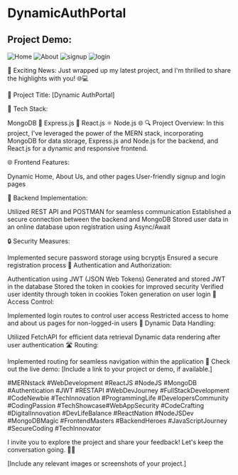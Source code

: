 # DynamicAuthPortal 

## Project Demo:

![Home](https://github.com/usmaan0786/MERN-Stack-Project-01/assets/72275107/cda1e07e-fc90-45ef-9ab6-90940b547db2)
![About](https://github.com/usmaan0786/MERN-Stack-Project-01/assets/72275107/23b64e4f-6bb3-4b30-94b4-b1563f0c2342)
![signup](https://github.com/usmaan0786/MERN-Stack-Project-01/assets/72275107/2e9f1388-7bfb-4f9b-a856-6f7e9c2ba058)
![login](https://github.com/usmaan0786/MERN-Stack-Project-01/assets/72275107/e746ddcd-9d3d-472a-86b3-9fb072f6e148)


🚀 Exciting News: Just wrapped up my latest project, and I'm thrilled to share the highlights with you! 🌐💻

🔗 Project Title: [Dynamic AuthPortal]

📌 Tech Stack:

MongoDB 🍃
Express.js 🚂
React.js ⚛️
Node.js 🌐
🔍 Project Overview:
In this project, I've leveraged the power of the MERN stack, incorporating MongoDB for data storage, Express.js and Node.js for the backend, and React.js for a dynamic and responsive frontend.

🌐 Frontend Features:

Dynamic Home, About Us, and other pages
User-friendly signup and login pages

🔧 Backend Implementation:

Utilized REST API and POSTMAN for seamless communication
Established a secure connection between the backend and MongoDB
Stored user data in an online database upon registration using Async/Await

🔒 Security Measures:

Implemented secure password storage using bcryptjs
Ensured a secure registration process
🔑 Authentication and Authorization:

Authentication using JWT (JSON Web Tokens)
Generated and stored JWT in the database
Stored the token in cookies for improved security
Verified user identity through token in cookies
Token generation on user login
🚫 Access Control:

Implemented login routes to control user access
Restricted access to home and about us pages for non-logged-in users
🔄 Dynamic Data Handling:

Utilized FetchAPI for efficient data retrieval
Dynamic data rendering after user authentication
🛣️ Routing:

Implemented routing for seamless navigation within the application
🔗 Check out the live demo:
[Include a link to your project or demo, if available.]


#MERNstack #WebDevelopment #ReactJS #NodeJS #MongoDB #Authentication #JWT #RESTAPI
#WebDevJourney #FullStackDevelopment #CodeNewbie #TechInnovation #ProgrammingLife #DevelopersCommunity #CodingPassion #TechShowcase#WebAppSecurity #CodeCrafting #DigitalInnovation #DevLifeBalance #ReactNation
#NodeJSDev #MongoDBMagic #FrontendMasters #BackendHeroes #JavaScriptJourney #SecureCoding #TechInnovator

I invite you to explore the project and share your feedback! Let's keep the conversation going. 🚀🚀

[Include any relevant images or screenshots of your project.]
